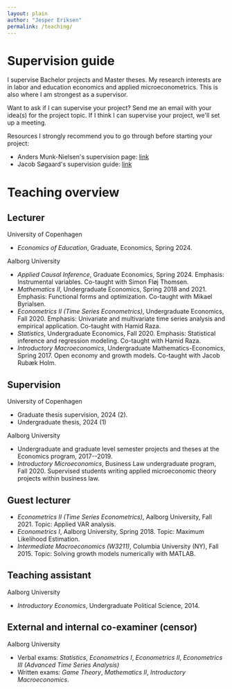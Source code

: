 ```yaml
---
layout: plain
author: "Jesper Eriksen"
permalink: /teaching/
---
```



# Supervision guide


I supervise Bachelor projects and Master theses. My research interests are in labor and education economics and applied microeconometrics. This is also where I am strongest as a supervisor.

Want to ask if I can supervise your project? Send me an email with your idea(s) for the project topic. If I think I can supervise your project, we'll set up a meeting.

Resources I strongly recommend you to go through before starting your project:

- Anders Munk-Nielsen's supervision page: [link](https://andersmunkn.netlify.app/teaching/supervision/)
- Jacob Søgaard's supervision guide: [link](https://www.jakobsogaard.com/start/teaching)



# Teaching overview

## Lecturer

University of Copenhagen 

- *Economics of Education*, Graduate, Economics, Spring 2024. 

Aalborg University

- *Applied Causal Inference*, Graduate Economics, Spring 2024. Emphasis: Instrumental variables. Co-taught with Simon Fløj Thomsen. 
- *Mathematics II*, Undergraduate Economics, Spring 2018 and 2021. Emphasis: Functional forms and optimization. Co-taught with Mikael Byrialsen. 
- *Econometrics II (Time Series Econometrics)*,  Undergraduate Economics, Fall 2020. Emphasis: Univariate and multivariate time series analysis and empirical application. Co-taught with Hamid Raza. 
- *Statistics*,  Undergraduate Economics, Fall 2020. Emphasis: Statistical inference and regression modeling. Co-taught with Hamid Raza. 
- *Introductory Macroeconomics*,  Undergraduate Mathematics-Economics, Spring 2017. Open economy and growth models. Co-taught with Jacob Rubæk Holm. 

## Supervision

University of Copenhagen

- Graduate thesis supervision, 2024 (2). 
- Undergraduate thesis, 2024 (1)

Aalborg University 

- Undergraduate and graduate level semester projects and theses at the Economics program,  2017--2019. 
- *Introductory Microeconomics*, Business Law undergraduate program, Fall 2020. Supervised students writing applied microeconomic theory projects within business law.

## Guest lecturer

- *Econometrics II (Time Series Econometrics)*, Aalborg University, Fall 2021. Topic: Applied VAR analysis.  
- *Econometrics I*, Aalborg University, Spring 2018. Topic: Maximum Likelihood Estimation.  
- *Intermediate Macroeconomics (W3211)*,  Columbia University (NY), Fall 2015. Topic: Solving growth models numerically with MATLAB. 

## Teaching assistant

Aalborg University 

- *Introductory Economics*, Undergraduate Political Science, 2014. 

## External and internal co-examiner (censor)

Aalborg University 

- Verbal exams: *Statistics*, *Econometrics I*, *Econometrics II*, *Econometrics III (Advanced Time Series Analysis)* 
- Written exams: *Game Theory*, *Mathematics II*, *Introductory Macroeconomics*.  